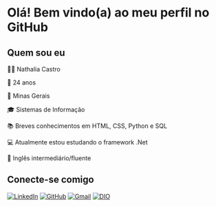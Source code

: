 # Olá! Bem vindo(a) ao meu perfil no GitHub

## Quem sou eu
👩🏽 Nathalia Castro

📆 24 anos

📌 Minas Gerais

🎓 Sistemas de Informação

📚 Breves conhecimentos em HTML, CSS, Python e SQL

💻 Atualmente estou estudando o framework .Net

💬 Inglês intermediário/fluente

## Conecte-se comigo

[![LinkedIn](https://img.shields.io/badge/LinkedIn-0077B5?style=for-the-badge&logo=linkedin&logoColor=white)](https://www.linkedin.com/in/nathalia-gabriele-miranda-de-castro)  [![GitHub](https://img.shields.io/badge/GitHub-100000?style=for-the-badge&logo=github&logoColor=white)](https://github.com/NathaliaCastro)  [![Gmail](https://img.shields.io/badge/Gmail-E94D5F?style=for-the-badge&logo=gmail&logoColor=white)](mailto:nathy.gmc92@gmail.com)  [![DIO](https://img.shields.io/badge/-Meu%20Perfil%20na%20DIO-30A3DC?style=for-the-badge)](https://dio.me/users/nathalia_gmc)
